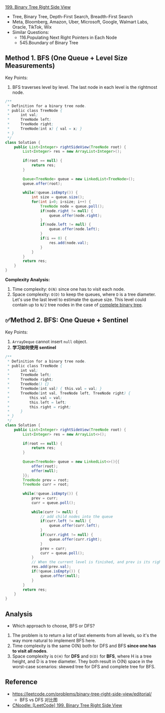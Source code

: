 [199. Binary Tree Right Side View](https://leetcode.com/problems/binary-tree-right-side-view/)

* Tree, Binary Tree, Depth-First Search, Breadth-First Search
* Meta, Bloomberg, Amazon, Uber, Microsoft, Google, Walmart Labs, Oracle, TikTok, Wix
* Similar Questions:
    * 116.Populating Next Right Pointers in Each Node
    * 545.Boundary of Binary Tree
  

## Method 1. BFS (One Queue + Level Size Measurements)
Key Points:
1. BFS traverses level by level. The last node in each level is the rightmost node.

```Java
/**
 * Definition for a binary tree node.
 * public class TreeNode {
 *     int val;
 *     TreeNode left;
 *     TreeNode right;
 *     TreeNode(int x) { val = x; }
 * }
 */
class Solution {
    public List<Integer> rightSideView(TreeNode root) {
        List<Integer> res = new ArrayList<Integer>();
        
        if(root == null) {
            return res;
        }
        
        Queue<TreeNode> queue = new LinkedList<TreeNode>();
        queue.offer(root);
        
        while(!queue.isEmpty()) {
            int size = queue.size();
            for(int i=0; i<size; i++) {
                TreeNode node = queue.poll();
                if(node.right != null) {
                    queue.offer(node.right);
                }
                if(node.left != null) {
                    queue.offer(node.left);
                }
                if(i == 0) {
                    res.add(node.val);
                }
            }
        }
        return res;
    }
}
```
**Complexity Analysis:**
1. Time complexity: `O(N)` since one has to visit each node.
2. Space complexity: `O(D)` to keep the queues, where `D` is a tree diameter. Let's use the last level to estimate the queue size. This level could contain up to `N/2` tree nodes in the case of [complete binary tree](https://leetcode.com/problems/count-complete-tree-nodes/description/).


## ✅Method 2. BFS: One Queue + Sentinel

Key Points:
1. `ArrayDeque` cannot insert `null` object.
2. **学习如何使用 sentinel**

```java
/**
 * Definition for a binary tree node.
 * public class TreeNode {
 *     int val;
 *     TreeNode left;
 *     TreeNode right;
 *     TreeNode() {}
 *     TreeNode(int val) { this.val = val; }
 *     TreeNode(int val, TreeNode left, TreeNode right) {
 *         this.val = val;
 *         this.left = left;
 *         this.right = right;
 *     }
 * }
 */
class Solution {
    public List<Integer> rightSideView(TreeNode root) {
        List<Integer> res = new ArrayList<>();
        
        if(root == null) {
            return res;
        }
        
        Queue<TreeNode> queue = new LinkedList<>(){{
            offer(root);
            offer(null);
        }};
        TreeNode prev = root;
        TreeNode curr = root;
        
        while(!queue.isEmpty()) {
            prev = curr;
            curr = queue.poll();
            
            while(curr != null) {
                // add child nodes into the queue
                if(curr.left != null) {
                    queue.offer(curr.left);
                }
                if(curr.right != null) {
                    queue.offer(curr.right);
                }
                prev = curr;
                curr = queue.poll();
            }
            // When the current level is finished, and prev is its rightmost node
            res.add(prev.val);
            if(!queue.isEmpty()) {
                queue.offer(null);
            }
        }
        return res;
    }
}
```
## Analysis
* Which approach to choose, BFS or DFS?
1. The problem is to return a list of last elements from all levels, so it's the way more natural to implement BFS here.
2. Time complexity is the same O(N) both for DFS and BFS **since one has to visit all nodes**.
3. Space complexity is `O(H)` for **DFS** and `O(D)` for **BFS**, where H is a tree height, and D is a tree diameter. 
They both result in O(N) space in the worst-case scenarios: skewed tree for DFS and complete tree for BFS.


## Reference
* https://leetcode.com/problems/binary-tree-right-side-view/editorial/
  * BFS vs DFS 对比图
* [CNoodle: [LeetCode] 199. Binary Tree Right Side View](https://www.cnblogs.com/cnoodle/p/12381450.html)